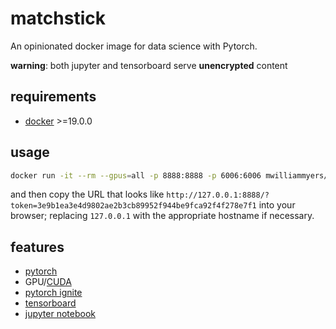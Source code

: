 # matchstick

An opinionated docker image for data science with Pytorch.

**warning**: both jupyter and tensorboard serve **unencrypted** content

## requirements

- [docker](https://docs.docker.com/install/) >=19.0.0

## usage

```bash
docker run -it --rm --gpus=all -p 8888:8888 -p 6006:6006 mwilliammyers/matchstick
```

and then copy the URL that looks like `http://127.0.0.1:8888/?token=3e9b1ea3e4d9802ae2b3cb89952f944be9fca92f4f278e7f1` into your browser; replacing `127.0.0.1` with the appropriate hostname if necessary.

## features

- [pytorch](https://pytorch.org)
- GPU/[CUDA](https://developer.nvidia.com/cuda-toolkit)
- [pytorch ignite](https://pytorch.org/ignite/)
- [tensorboard](https://www.tensorflow.org/tensorboard)
- [jupyter notebook](https://jupyter.org/index.html)
